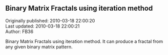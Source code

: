 ## Binary Matrix Fractals using iteration method  
Originally published: 2010-03-18 22:00:20  
Last updated: 2010-03-18 22:00:21  
Author: FB36   
  
Binary Matrix Fractals using iteration method.
It can produce a fractal from any given binary matrix pattern.